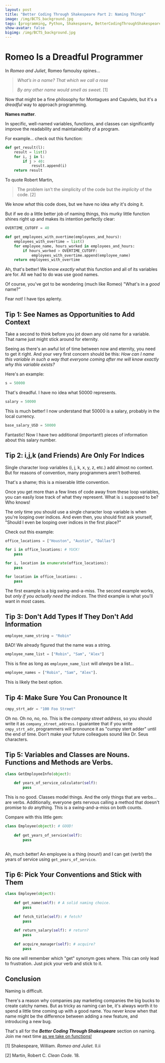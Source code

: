 ```yaml
---
layout: post
title: "Better Coding Through Shakespeare Part 2: Naming Things"
image: /img/BCTS_background.jpg
tags: [programming, Python, Shakespeare, BetterCodingThroughShakespeare, teaching]
show-avatar: false
bigimg: /img/BCTS_background.jpg
---
```


# **Romeo Is a Dreadful Programmer**

In *Romeo and Juliet*, Romeo famoulsy opines...

> *What’s in a name? That which we call a rose*
>
> *By any other name would smell as sweet.* [1]

Now that might be a fine philosophy for Montagues and Capulets, but it's a *dreadful* way to approach programming.

**Names matter**. 

In specific, well-named variables, functions, and classes can significantly improve the readability and maintainability of a program.

For example... check out this function:


```python
def get_result(l):
    result = list()
    for i, j in l:
        if j > 40:
            result.append(i)
    return result
```

To quote Robert Martin,
> The problem isn’t the simplicity of the code but the *implicity* of the code. [2]

We know *what* this code does, but we have no idea *why* it's doing it. 

But if we do a little better job of naming things, this murky little function shines right up and makes its intention perfectly clear:

```python
OVERTIME_CUTOFF = 40

def get_employees_with_overtime(employees_and_hours):
    employees_with_overtime = list()
    for employee_name, hours_worked in employees_and_hours:
        if hours_worked > OVERTIME_CUTOFF:
            employees_with_overtime.append(employee_name)
    return employees_with_overtime
```

Ah, that's better! We know *exactly* what this function and all of its variables are for. All we had to do was use good names.

Of course, you've got to be wondering (much like Romeo) "What's in a *good* name?" 

Fear not! I have tips aplenty. 

## Tip 1: See Names as Opportunities to Add Context

Take a second to think before you jot down any old name for a variable. That name just might stick around for eternity. 

Seeing as there's an awful lot of time between now and eternity, you need to get it right. And your very first concern should be this:
_How can I name this variable in such a way that everyone coming after me will know exactly why this variable exists?_

Here's an example:

```python
s = 50000
```
That's dreadful. I have no idea what 50000 represents. 

```python
salary = 50000
```
This is much better! I now understand that 50000 is a salary, probably in the local currency.

```python
base_salary_USD = 50000
```
Fantastic! Now I have two additional (important!) pieces of information about this salary number.


## Tip 2: i,j,k (and Friends) Are Only For Indices

Single character loop variables (i, j, k, x, y, z, etc.) add almost no context. But for reasons of convention, many programmers
aren't bothered.

That's a shame; this is a miserable little convention.

Once you get more than a few lines of code away from these loop variables, you can easily lose track of what they
represent. What is `i` supposed to be? Who knows!

The only time you should use a single character loop variable is when you're looping over indices. And even then,
you should first ask yourself, "Should I even be looping over indices in the first place?"

Check out this example:

```python
office_locations = ["Houston", "Austin", "Dallas"]

for i in office_locations: # YUCK!
    pass 

for i, location in enumerate(office_locations): 
    pass

for location in office_locations: . 
    pass

```

The first example is a big swing-and-a-miss. The second example works, but *only if you actually need the indices*.
The third example is what you'll want in most cases.

## Tip 3: Don't Add Types If They Don't Add Information


```python
employee_name_string = "Robin" 
```
BAD! We already figured that the name was a string.


```python
employee_name_list = ["Robin", "Sam", "Alex"] 
```
This is fine as long as `employee_name_list` will *always* be a list...

```python
employee_names = ["Robin", "Sam", "Alex"].
```
This is likely the best option.



## Tip 4: Make Sure You Can Pronounce It


```python
cmpy_strt_adr = "100 Foo Street" 
```
Oh no. Oh no, no, no. This is the *company street address*, so you should write it as `company_street_address`.
I guarantee that if you write `cmpy_strt_adr`, programmers will pronounce it as "cumpy stert adder" until the
end of time. Don't make your future colleagues sound like Dr. Seus characters.


## Tip 5: Variables and Classes are Nouns. Functions and Methods are Verbs.

```python
class GetEmployeeInfo(object): 
    
    def years_of_service_calculator(self): 
        pass
```

This is no good. Classes model things. And the only things that are verbs... are verbs. 
Additionally, everyone gets nervous calling a method that doesn't promise to *do* anything.
This is a swing-and-a-miss on both counts.

Compare with this little gem:

```python
class Employee(object): # GOOD!
    
    def get_years_of_service(self): 
        pass
    
```
Ah, much better! An employee is a thing (noun!) and I can get (verb!) the years of service using `get_years_of_service`.


## Tip 6: Pick Your Conventions and Stick with Them


```python
class Employee(object):
    
    def get_name(self): # A solid naming choice.
        pass
    
    def fetch_title(self): # fetch?
        pass
    
    def return_salary(self): # return? 
        pass
    
    def acquire_manager(self): # acquire? 
        pass
```
No one will remember which "get" synonym goes where. This can only lead to frustration. 
Just pick your verb and stick to it.


## Conclusion

Naming is difficult. 

There's a reason why companies pay marketing companies the big bucks to create catchy names. 
But as tricky as naming can be, it's always worth it to spend a little time coming up with a good name. 
You never know when that name might be the difference between adding a new feature, and introducing a new bug.

That's all for the ***Better Coding Through Shakespeare*** section on naming. Join me next time [as we take on functions!](/2018-08-19-bcts-functions)

[1] Shakespeare, William. *Romeo and Juliet.* II.ii

[2] Martin, Robert C. *Clean Code.* 18.
